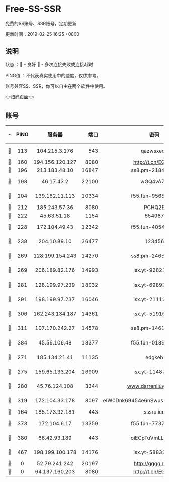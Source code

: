 # Free-SS-SSR

免费的SS账号、SSR账号，定期更新

更新时间：2019-02-25 16:25 +0800

## 说明

状态     ：🙂 - 良好 🙁 - 多次连接失败或连接超时

PING值   ：不代表真实使用中的速度，仅供参考。

账号兼容SS、SSR，你可以自由在两个软件中使用。

👉[扫码页面](https://liesauer.github.io/free-ss-ssr.github.io/)👈

## 账号

|-|PING|服务器|端口|密码|加密方式|区域|
|:----:|:----:|:-----:|-----:|:----:|:----:|:----:|
|🙂|113|104.215.3.176|543|qazwsxedc|aes-256-gcm|JP|
|🙂|160|194.156.120.127|8080|http://t.cn/EGJIyrl|rc4-md5|RU|
|🙂|196|213.183.48.10|16847|ss8.pm-21844006|rc4-md5|RU|
|🙂|198|46.17.43.2|22100|wGQ4vA7D|aes-256-gcm|RU|
|🙂|204|139.162.11.113|10334|f55.fun-95689731|aes-256-cfb|SG|
|🙂|212|185.243.57.36|8080|PCHQ2E|rc4-md5|US|
|🙂|222|45.63.51.18|1154|654987|chacha20|US|
|🙂|228|172.104.49.43|12342|f55.fun-40543073|aes-256-cfb|SG|
|🙂|238|204.10.89.10|36477|123456|aes-256-cfb|US|
|🙂|269|128.199.154.243|14270|ss8.pm-24650269|aes-256-cfb|SG|
|🙂|269|206.189.82.176|14993|isx.yt-92821562|aes-256-cfb|SG|
|🙂|281|128.199.97.239|18032|isx.yt-69893978|aes-256-cfb|SG|
|🙂|291|198.199.97.237|16046|isx.yt-21112673|aes-256-cfb|US|
|🙂|306|162.243.134.187|14361|isx.yt-51916584|aes-256-cfb|US|
|🙂|311|107.170.242.27|14578|ss8.pm-14613158|aes-256-cfb|US|
|🙂|384|45.56.106.48|18377|f55.fun-01898711|aes-256-cfb|US|
|🙂|271|185.134.21.41|11135|edgkeb|aes-256-cfb|GB|
|🙂|275|159.65.133.204|16909|isx.yt-11487806|aes-256-cfb|SG|
|🙂|280|45.76.124.108|3344|www.darrenliuwei.com|aes-256-cfb|AU|
|🙂|319|172.104.33.178|8097|eIW0Dnk69454e6nSwuspv9DmS201tQ0D|aes-256-cfb|SG|
|🙁|164|185.173.92.181|443|sssru.icu|rc4-md5|RU|
|🙁|373|172.104.6.17|13359|f55.fun-77379791|aes-256-cfb|US|
|🙁|380|66.42.93.189|443|oiECpTuVmLLxk4Ts|aes-256-cfb|US|
|🙁|467|198.199.100.178|14176|isx.yt-58832858|aes-256-cfb|US|
|🙁|0|52.79.241.242|20197|http://gggg.rocks|chacha20|KR|
|🙁|0|64.137.160.203|8080|http://t.cn/EGJIyrl|rc4-md5|CA|
